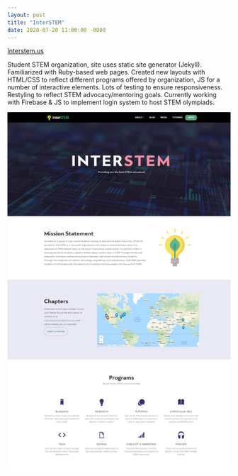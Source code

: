 ```yaml
---
layout: post
title: "InterSTEM"
date: 2020-07-20 11:00:00 -0800
---
```


[Interstem.us](https://interstem.us)

Student STEM organization, site uses static site generator (Jekyll). Familiarized with Ruby-based web pages. Created new layouts with HTML/CSS to reflect different programs offered by organization, JS for a number of interactive elements. Lots of testing to ensure responsiveness. Restyling to reflect STEM advocacy/mentoring goals. Currently working with Firebase & JS to implement login system to host STEM olympiads.

<img src="/images/interstem.png"
     alt="InterSTEM screenshot"
     style="float: left; margin-right: 10px;" />